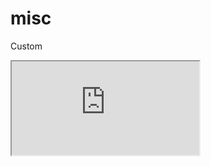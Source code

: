 ---
---

# misc

Custom

<div class="iframe_code"><iframe src="https://lstyle.larico.net/dist/misc.css" allowfullscreen></iframe></div>
